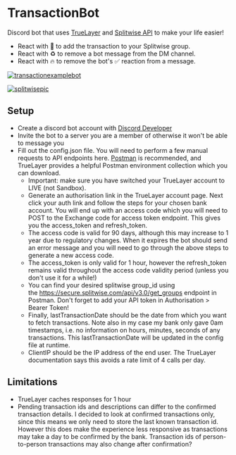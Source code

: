 TransactionBot
==============

Discord bot that uses [TrueLayer](https://docs.truelayer.com/docs) and [Splitwise API](https://dev.splitwise.com/) to make your life easier!

-   React with 🤑 to add the transaction to your Splitwise group.
-   React with ♻ to remove a bot message from the DM channel.
-   React with 🔥 to remove the bot's ✅ reaction from a message.

[![transactionexamplebot](https://user-images.githubusercontent.com/7433327/186477103-835db792-ac1a-46ba-ab95-32c5bacdabdc.png)](https://user-images.githubusercontent.com/7433327/186477103-835db792-ac1a-46ba-ab95-32c5bacdabdc.png)

[![splitwisepic](https://user-images.githubusercontent.com/7433327/186477118-7b4c7b2f-9b2a-42a0-832a-d05d5bb2fd58.png)](https://user-images.githubusercontent.com/7433327/186477118-7b4c7b2f-9b2a-42a0-832a-d05d5bb2fd58.png)

[](https://github.com/jhodk/TransactionBot#setup)Setup
------------------------------------------------------

-   Create a discord bot account with [Discord Developer](https://discord.com/developers/docs/intro)
-   Invite the bot to a server you are a member of otherwise it won't be able to message you
-   Fill out the config.json file. You will need to perform a few manual requests to API endpoints here. [Postman](https://www.postman.com/downloads/) is recommended, and TrueLayer provides a helpful Postman environment collection which you can download.
    -   Important: make sure you have switched your TrueLayer account to LIVE (not Sandbox).
    -   Generate an authorisation link in the TrueLayer account page. Next click your auth link and follow the steps for your chosen bank account. You will end up with an access code which you will need to POST to the Exchange code for access token endpoint. This gives you the access_token and refresh_token.
    -   The access code is valid for 90 days, although this may increase to 1 year due to regulatory changes. When it expires the bot should send an error message and you will need to go through the above steps to generate a new access code.
    -   The access_token is only valid for 1 hour, however the refresh_token remains valid throughout the access code validity period (unless you don't use it for a while!)
    -   You can find your desired splitwise group_id using the <https://secure.splitwise.com/api/v3.0/get_groups> endpoint in Postman. Don't forget to add your API token in Authorisation > Bearer Token!
    -   Finally, lastTransactionDate should be the date from which you want to fetch transactions. Note also in my case my bank only gave 0am timestamps, i.e. no information on hours, minutes, seconds of any transactions. This lastTransactionDate will be updated in the config file at runtime.
    -   ClientIP should be the IP address of the end user. The TrueLayer documentation says this avoids a rate limit of 4 calls per day.

[](https://github.com/jhodk/TransactionBot#limitations)Limitations
------------------------------------------------------------------

-   TrueLayer caches responses for 1 hour
-   Pending transaction ids and descriptions can differ to the confirmed transaction details. I decided to look at confirmed transactions only, since this means we only need to store the last known transaction id. However this does make the experience less responsive as transactions may take a day to be confirmed by the bank. Transaction ids of person-to-person transactions may also change after confirmation?
